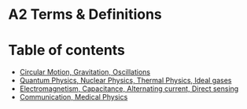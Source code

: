 # A2 Terms & Definitions

# Table of contents

<!--
https://luciopaiva.com/markdown-toc/
-->

- [Circular Motion, Gravitation, Oscillations](A2-Motion.md)
- [Quantum Physics, Nuclear Physics, Thermal Physics, Ideal gases](A2-Microphysics.md)
- [Electromagnetism, Capacitance, Alternating current, Direct sensing](A2-Electricity.md)
- [Communication, Medical Physics](A2-Communication-and-Medical.md)
